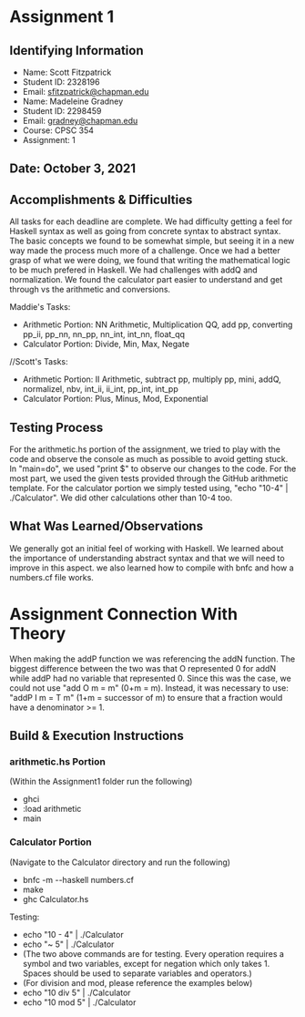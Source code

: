 # Assignment 1

## Identifying Information
* Name: Scott Fitzpatrick
* Student ID: 2328196
* Email: sfitzpatrick@chapman.edu
* Name: Madeleine Gradney
* Student ID: 2298459
* Email: gradney@chapman.edu
* Course: CPSC 354
* Assignment: 1

## Date: October 3, 2021

## Accomplishments & Difficulties
All tasks for each deadline are complete. We had difficulty getting a feel for Haskell syntax as well as going from concrete syntax to abstract syntax. The basic concepts we found to be somewhat simple, but seeing it in a new way made the process much more of a challenge. Once we had a better grasp of what we were doing, we found that writing the mathematical logic to be much prefered in Haskell. We had challenges with addQ and normalization. We found the calculator part easier to understand and get through vs the arithmetic and conversions.

Maddie's Tasks:
* Arithmetic Portion: NN Arithmetic, Multiplication QQ, add pp, converting pp_ii, pp_nn, nn_pp, nn_int, int_nn, float_qq
* Calculator Portion: Divide, Min, Max, Negate

//Scott's Tasks:
* Arithmetic Portion: II Arithmetic, subtract pp, multiply pp, mini, addQ, normalizeI, nbv, int_ii, ii_int, pp_int, int_pp
* Calculator Portion: Plus, Minus, Mod, Exponential

## Testing Process
For the arithmetic.hs portion of the assignment, we tried to play with the code and observe the console as much as possible to avoid getting stuck. In "main=do", we used "print $" to observe our changes to the code. For the most part, we used the given tests provided through the GitHub arithmetic template. For the calculator portion we simply tested using, "echo "10-4" | ./Calculator". We did other calculations other than 10-4 too.

## What Was Learned/Observations
We generally got an initial feel of working with Haskell. We learned about the importance of understanding abstract syntax and that we will need to improve in this aspect. we also learned how to compile with bnfc and how a numbers.cf file works. 

# Assignment Connection With Theory
When making the addP function we was referencing the addN function. The biggest difference between the two was that O represented 0 for addN while addP had no variable that represented 0. Since this was the case, we could not use "add O m = m" (0+m = m). Instead, it was necessary to use: "addP I m = T m" (1+m = successor of m) to ensure that a fraction would have a denominator >= 1.

## Build & Execution Instructions
### arithmetic.hs Portion
(Within the Assignment1 folder run the following)
* ghci
* :load arithmetic
* main

### Calculator Portion
(Navigate to the Calculator directory and run the following)
* bnfc -m --haskell numbers.cf
* make
* ghc Calculator.hs

Testing:
* echo "10 - 4" | ./Calculator
* echo "~ 5" | ./Calculator
* (The two above commands are for testing. Every operation requires a symbol and two variables, except for negation which only takes 1. Spaces should be used to separate variables and operators.)
* (For division and mod, please reference the examples below)
* echo "10 div 5" | ./Calculator
* echo "10 mod 5" | ./Calculator

